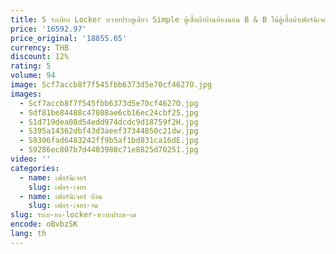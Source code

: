 ```yaml
---
title: S ระเบียง Locker หวายประตูเดียว Simple ตู้เสื้อผ้าบ้านห้องนอน B & B ไม้ตู้เสื้อผ้าเฟอร์นิเจอร์
price: '16592.97'
price_original: '18855.65'
currency: THB
discount: 12%
rating: 5
volume: 94
image: Scf7accb8f7f545fbb6373d5e70cf4627O.jpg
images:
  - Scf7accb8f7f545fbb6373d5e70cf4627O.jpg
  - Sdf81be84488c47808ae6cb16ec24cbf25.jpg
  - S1d719dea08d54edd974dcdc9d18759f2H.jpg
  - S395a14362dbf43d3aeef37344850c21dw.jpg
  - S9306fad6483242ff9b5af1bd831ca16dE.jpg
  - S9286ec807b7d4403988c71e8825d70251.jpg
video: ''
categories:
  - name: เฟอร์นิเจอร์
    slug: เฟอร-เจอร
  - name: เฟอร์นิเจอร์ บ้าน
    slug: เฟอร-เจอร-าน
slug: ระเบ-ยง-locker-หวายประต-เด
encode: oBvbzSK
lang: th
---
```

  